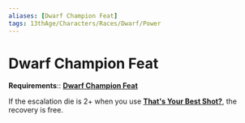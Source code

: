 ```yaml
---
aliases: [Dwarf Champion Feat]
tags: 13thAge/Characters/Races/Dwarf/Power
---
```

# Dwarf Champion Feat
**Requirements**:: [**Dwarf Champion Feat**](Dwarf-Champion-Feat.md)

If the escalation die is 2+ when you use [**That's Your Best Shot?**](Thats-Your-Best-Shot.md), the recovery is free.
